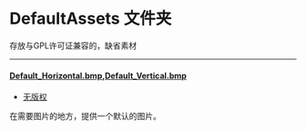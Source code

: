 # DefaultAssets 文件夹
存放与GPL许可证兼容的，缺省素材
***
#### [Default_Horizontal.bmp](Default_Horizontal.bmp),[Default_Vertical.bmp](Default_Vertical.bmp)
* [无版权](../../LICENSES/LICENSE_CC0%201.0.txt)

在需要图片的地方，提供一个默认的图片。
